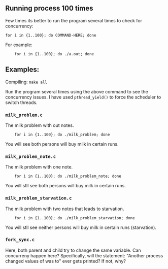 ## Running process 100 times
Few times its better to run the program several times to check for concurrency:

```
for i in {1..100}; do COMMAND-HERE; done
```

For example:
```
    for i in {1..100}; do ./a.out; done
```
    
## Examples:
Compiling: `make all`

Run the program several times using the above command to see the concurrency issues. I have used `pthread_yield()` to force the scheduler to switch threads.

### `milk_problem.c`
The milk problem with out notes.
```
    for i in {1..100}; do ./milk_problem; done
```
You will see both persons will buy milk in certain runs.
### `milk_problem_note.c`
The milk problem with one note.
```
    for i in {1..100}; do ./milk_problem_note; done
```
You will stll see both persons will buy milk in certain runs.

### `milk_problem_starvation.c`
The milk problem with two notes that leads to starvation.
```
    for i in {1..100}; do ./milk_problem_starvation; done
```
You will stll see neither persons will buy milk in certain runs (starvation).

### `fork_sync.c`
Here, both parent and child try to change the same variable. 
Can concurreny happen here? Specifically, will the statement: "Another process changed values of was to" ever gets printed? If not, why?




